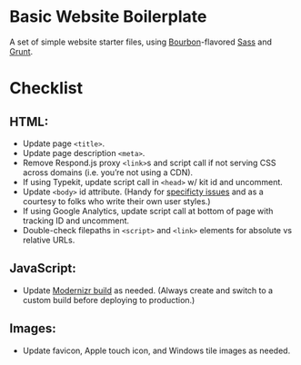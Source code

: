 Basic Website Boilerplate
===========

A set of simple website starter files, using [Bourbon](http://bourbon.io)-flavored [Sass](http://sass-lang.com) and [Grunt](http://gruntjs.com). 

# Checklist

## HTML:
- Update page `<title>`. 
- Update page description `<meta>`. 
- Remove Respond.js proxy `<link>`s and script call if not serving CSS across domains (i.e. you’re not using a CDN). 
- If using Typekit, update script call in `<head>` w/ kit id and uncomment. 
- Update `<body>` id attribute. (Handy for [specificty issues](http://css-tricks.com/id-your-body-for-greater-css-control-and-specificity/) and as a courtesy to folks who write their own user styles.)
- If using Google Analytics, update script call at bottom of page with tracking ID and uncomment.  
- Double-check filepaths in `<script>` and `<link>` elements for absolute vs relative URLs. 

## JavaScript:
- Update [Modernizr build](http://modernizr.com/download/) as needed. (Always create and switch to a custom build before deploying to production.) 

## Images: 
- Update favicon, Apple touch icon, and Windows tile images as needed. 
